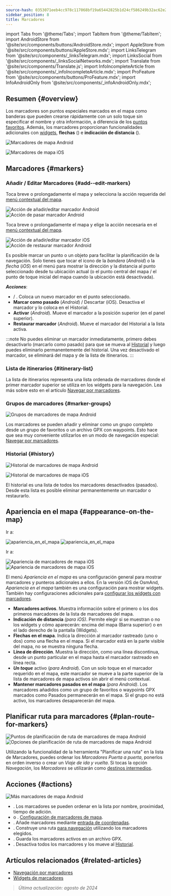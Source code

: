 ```yaml
---
source-hash: 0353071eeb4cc978c117068bf19a65442825b1d24cf586249b32ac62e28c929f
sidebar_position: 8
title: Marcadores
---
```

import Tabs from '@theme/Tabs';
import TabItem from '@theme/TabItem';
import AndroidStore from '@site/src/components/buttons/AndroidStore.mdx';
import AppleStore from '@site/src/components/buttons/AppleStore.mdx';
import LinksTelegram from '@site/src/components/_linksTelegram.mdx';
import LinksSocial from '@site/src/components/_linksSocialNetworks.mdx';
import Translate from '@site/src/components/Translate.js';
import InfoIncompleteArticle from '@site/src/components/_infoIncompleteArticle.mdx';
import ProFeature from '@site/src/components/buttons/ProFeature.mdx';
import InfoAndroidOnly from '@site/src/components/_infoAndroidOnly.mdx';


## Resumen {#overview}

Los marcadores son puntos especiales marcados en el mapa como banderas que pueden crearse rápidamente con un solo toque sin especificar el nombre y otra información, a diferencia de los [puntos favoritos](./favorites.md). Además, los marcadores proporcionan funcionalidades adicionales con [widgets](../widgets/markers.md), **flechas** (<Translate android="true" ids="show_arrows_on_the_map"/>) e **indicación de distancia** (<Translate android="true" ids="show_direction"/>).

<Tabs groupId="operating-systems" queryString="current-os">

<TabItem value="android" label="Android">

![Marcadores de mapa Android](@site/static/img/map/map_markers_android.png)

</TabItem>

<TabItem value="ios" label="iOS">

![Marcadores de mapa iOS](@site/static/img/map/map_markers_ios.png)

</TabItem>

</Tabs>

## Marcadores {#markers}

### Añadir / Editar Marcadores {#add--edit-markers}

<Tabs groupId="operating-systems" queryString="current-os">

<TabItem value="android" label="Android">

Toca breve o prolongadamente el mapa y selecciona la acción requerida del [menú contextual del mapa](../map/map-context-menu.md#add--edit-marker).

![Acción de añadir/editar marcador Android](@site/static/img/map/add_marker_android.png) ![Acción de pasar marcador Android](@site/static/img/map/action_pass_marker_android.png)

</TabItem>

<TabItem value="ios" label="iOS">

Toca breve o prolongadamente el mapa y elige la acción necesaria en el [menú contextual del mapa](../map/map-context-menu.md#add--edit-marker).

![Acción de añadir/editar marcador iOS](@site/static/img/map/add_marker_ios.png) ![Acción de restaurar marcador Android](@site/static/img/map/action_restore_marker_android.png)

</TabItem>

</Tabs>

Es posible marcar un punto o un objeto para facilitar la planificación de la navegación. Solo tienes que tocar el icono de la *bandera* (*Android*) o la *flecha* (*iOS*) en el menú para mostrar la dirección y la distancia al punto seleccionado desde tu ubicación actual (o el punto central del mapa / el punto de toque inicial del mapa cuando la ubicación está desactivada).

***Acciones***:

- **<Translate android="true" ids="shared_string_marker"/>** / **<Translate android="true" ids="edit_map_marker"/>**. Coloca un nuevo marcador en el punto seleccionado.
- **Marcar como pasado** (*Android*) / Descartar (iOS). Desactiva el marcador y lo coloca en el Historial.
- **Activar** (*Android*). Mueve el marcador a la posición superior (en el panel superior).
- **Restaurar marcador** (*Android*). Mueve el marcador del Historial a la lista activa.

:::note
No puedes eliminar un marcador inmediatamente, primero debes desactivarlo (marcarlo como pasado) para que se mueva al [Historial](#history) y luego puedes eliminarlo permanentemente del historial. Una vez desactivado el marcador, se eliminará del mapa y de la lista de itinerarios.
:::


<!--
### Add Favorites to Map Markers {#add-favorites-to-map-markers}

<InfoAndroidOnly/>

![Favorites folder functions android](@site/static/img/personal/favorites_folder_functions_android.png)

You can add to or remove your favorites from [Map markers list](../personal/markers.md).
Tap &#8942; button (**Android**) opens special functions for a chosen Favorite folder (group).

**Functions for Favorite folder:**
- &nbsp;<Translate android="true" ids="shared_string_add_to_map_markers"/>  or <Translate android="true" ids="remove_from_map_markers"/>.
- Add or remove all Favorite points from a folder in [Map markers list](../personal/markers.md).
-->


### Lista de itinerarios {#itinerary-list}

La lista de itinerarios representa una lista ordenada de marcadores donde el primer marcador superior se utiliza en los widgets para la navegación. Lea más sobre esto en el artículo [Navegar por marcadores](../navigation/setup/markers-navigation.md#itinerary-list).

### Grupos de marcadores {#marker-groups}

<InfoAndroidOnly />

![Grupos de marcadores de mapa Android](@site/static/img/personal/markers/map_markers_groups_add_android.png)

Los marcadores se pueden añadir y eliminar como un grupo completo desde un grupo de favoritos o un archivo GPX con waypoints. Esto hace que sea muy conveniente utilizarlos en un modo de navegación especial: [Navegar por marcadores](../navigation/setup/markers-navigation.md#add-group-of-favorite).

### Historial {#history}

<Tabs groupId="operating-systems" queryString="current-os">

<TabItem value="android" label="Android">

![Historial de marcadores de mapa Android](@site/static/img/personal/markers/map_markers_history_android.png)

</TabItem>

<TabItem value="ios" label="iOS">

![Historial de marcadores de mapa iOS](@site/static/img/personal/markers/map_markers_history_ios.png)

</TabItem>

</Tabs>

El historial es una lista de todos los marcadores desactivados (pasados). Desde esta lista es posible eliminar permanentemente un marcador o restaurarlo.


## Apariencia en el mapa {#appearance-on-the-map}

<Tabs groupId="operating-systems" queryString="current-os">

<TabItem value="android" label="Android">

Ir a: *<Translate android="true" ids="shared_string_menu,map_markers_item,shared_string_more_without_dots,appearance_on_the_map"/>*

![apariencia_en_el_mapa](@site/static/img/widgets/appearence_on_the_map-01.png) ![apariencia_en_el_mapa](@site/static/img/widgets/appearence_on_the_map-02.png)

</TabItem>

<TabItem value="ios" label="iOS">

Ir a: *<Translate ios="true" ids="shared_string_menu,map_markers,appearance_on_map"/>*

![Apariencia de marcadores de mapa iOS](@site/static/img/widgets/map_markers_appearance_ios-01.png) ![Apariencia de marcadores de mapa iOS](@site/static/img/widgets/map_markers_appearance_ios-02.png)

</TabItem>

</Tabs>

El menú *Apariencia en el mapa* es una configuración general para mostrar marcadores y punteros adicionales a ellos.
En la versión iOS de OsmAnd, *Apariencia en el mapa* también es una configuración para mostrar widgets. También hay configuraciones adicionales para [configurar los widgets con marcadores](../widgets/markers.md#configure-marker-widgets).

- **Marcadores activos**. Muestra información sobre el primero o los dos primeros marcadores de la lista de marcadores del mapa.
- **Indicación de distancia** *(para iOS)*. Permite elegir si se muestran o no los widgets y cómo aparecerán: encima del mapa (Barra superior) o en el lado derecho de la pantalla (Widgets).
- **Flechas en el mapa**. Indica la dirección al marcador rastreado (uno o dos) como una flecha en el mapa. Si el marcador está en la parte visible del mapa, no se muestra ninguna flecha.
- **Línea de dirección**. Muestra la dirección, como una línea discontinua, desde un punto particular en el mapa hasta el marcador rastreado en línea recta.
- ***Un toque*** activo (*para Android*). Con un solo toque en el marcador requerido en el mapa, este marcador se mueve a la parte superior de la lista de marcadores de mapa activos sin abrir el menú contextual.
- **Mantener marcadores pasados en el mapa** *(para Android)*. Los marcadores añadidos como un grupo de favoritos o waypoints GPX marcados como Pasados permanecerán en el mapa. Si el grupo no está activo, los marcadores desaparecerán del mapa.


## Planificar ruta para marcadores {#plan-route-for-markers}

<InfoAndroidOnly />

*<Translate android="true" ids="shared_string_menu,map_markers,shared_string_more_without_dots,plan_route"/>*

![Puntos de planificación de ruta de marcadores de mapa Android](@site/static/img/personal/markers/map_markers_plan_route_points_android.png) ![Opciones de planificación de ruta de marcadores de mapa Android](@site/static/img/personal/markers/map_markers_plan_route_options_android.png)

Utilizando la funcionalidad de la herramienta "Planificar una ruta" en la lista de Marcadores, puedes ordenar los *Marcadores* *Puerta a puerta*, ponerlos en orden inverso o crear un *Viaje de ida y vuelta*. Si tocas la opción *Navegación*, los *Marcadores* se utilizarán como [destinos intermedios](../navigation/setup/route-navigation.md#intermediate-destinations).


## Acciones {#actions}

<InfoAndroidOnly />

![Más marcadores de mapa Android](@site/static/img/personal/markers/map_markers_more_android.png)

- **<Translate android="true" ids="sort_by"/>**. Los marcadores se pueden ordenar en la lista por nombre, proximidad, tiempo de adición.
- **<Translate android="true" ids="appearance_on_the_map"/>** o **<Translate ios="true" ids="shared_string_appearance"/>**. [Configuración de marcadores de mapa](#appearance-on-the-map).
- **<Translate android="true" ids="coordinate_input"/>**. Añade marcadores mediante [entrada de coordenadas](../plan-route/coordinate-input.md).
- **<Translate android="true" ids="plan_route"/>**. Construye una ruta [para navegación](../navigation/setup/markers-navigation.md) utilizando los marcadores elegidos.
- **<Translate android="true" ids="marker_save_as_track"/>**. Guarda los marcadores activos en un archivo GPX.
- **<Translate android="true" ids="move_all_to_history"/>**. Desactiva todos los marcadores y los mueve al [Historial](#history).


## Artículos relacionados {#related-articles}

- [Navegación por marcadores](../navigation/setup/markers-navigation.md)
- [Widgets de marcadores](../widgets/markers.md)

> *Última actualización: agosto de 2024*